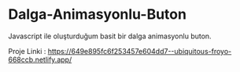 # Dalga-Animasyonlu-Buton
 Javascript ile oluşturduğum basit bir dalga animasyonlu buton.

Proje Linki : https://649e895fc6f253457e604dd7--ubiquitous-froyo-668ccb.netlify.app/
